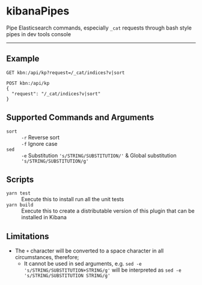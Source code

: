 # kibanaPipes

Pipe Elasticsearch commands, especially `_cat` requests through bash style pipes in dev tools console

---

## Example

```
GET kbn:/api/kp?request=/_cat/indices?v|sort

POST kbn:/api/kp
{
  "request": "/_cat/indices?v|sort"
}
```

## Supported Commands and Arguments

<dl>
  <dt><code>sort</code></dt>
  <dd><code>-r</code> Reverse sort</dd>
  <dd><code>-f</code> Ignore case</dd>

  <dt><code>sed</code></dt>
  <dd><code>-e</code> Substitution <code>'s/STRING/SUBSTITUTION/'</code> & Global substitution <code>'s/STRING/SUBSTITUTION/g'</code></dd>
</dl>

## Scripts

<dl>
  <dt><code>yarn test</code></dt>
  <dd>Execute this to install run all the unit tests</dd>

  <dt><code>yarn build</code></dt>
  <dd>Execute this to create a distributable version of this plugin that can be installed in Kibana</dd>
</dl>

## Limitations

- The `+` character will be converted to a space character in all circumstances, therefore;
  - It cannot be used in sed arguments, e.g. `sed -e 's/STRING/SUBSTITUTION+STRING/g'` will be interpreted as `sed -e 's/STRING/SUBSTITUTION STRING/g'`
